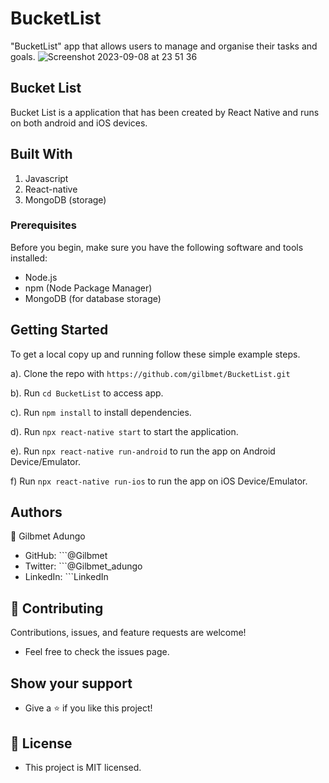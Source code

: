 # BucketList
"BucketList" app that allows users to manage and organise their tasks and goals.
![Screenshot 2023-09-08 at 23 51 36](https://github.com/Gilbmet/BucketList/assets/111015509/1a6f0104-fa4a-430c-bf37-25a285768069)

## Bucket List

Bucket List is a application that has been created by React Native and runs on both android and iOS devices.

## Built With

   1. Javascript
   2. React-native
   3. MongoDB (storage)

### Prerequisites

Before you begin, make sure you have the following software and tools installed:

- Node.js
- npm (Node Package Manager)
- MongoDB (for database storage)

## Getting Started

To get a local copy up and running follow these simple example steps.

   a). Clone the repo with ```https://github.com/gilbmet/BucketList.git```

   b). Run ```cd BucketList``` to access app.

   c). Run ```npm install``` to install dependencies.

   d). Run ```npx react-native start``` to start the application.

   e). Run ```npx react-native run-android``` to run the app on Android Device/Emulator.

   f) Run ```npx react-native run-ios``` to run the app on iOS Device/Emulator.

## Authors

👤 Gilbmet Adungo

   - GitHub: ```@Gilbmet
   - Twitter: ```@Gilbmet_adungo
   - LinkedIn: ```LinkedIn

## 🤝 Contributing

Contributions, issues, and feature requests are welcome!

- Feel free to check the issues page.

 ## Show your support

- Give a ⭐️ if you like this project!

## 📝 License

- This project is MIT licensed.
